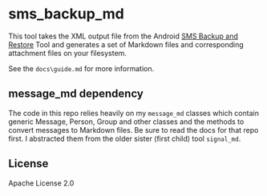 # sms_backup_md

This tool takes the XML output file from the Android [SMS Backup and Restore](https://play.google.com/store/apps/details?id=com.riteshsahu.SMSBackupRestore) Tool and generates a set of Markdown files and corresponding attachment files on your filesystem.

See the `docs\guide.md` for more information.

## message_md dependency

The code in this repo relies heavily on my `message_md` classes which contain generic Message, Person, Group and other classes and the methods to convert messages to Markdown files. Be sure to read the docs for that repo first. I abstracted them from the older sister (first child) tool `signal_md`.

 ## License

 Apache License 2.0
